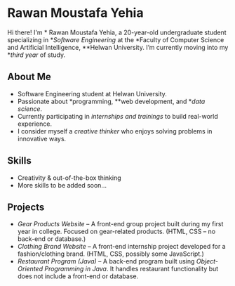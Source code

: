 # Rawan Moustafa Yehia

Hi there! I'm * Rawan Moustafa Yehia, a 20-year-old undergraduate student specializing in **Software Engineering* at the *Faculty of Computer Science and Artificial Intelligence, **Helwan University. I’m currently moving into my **third year* of study.

## About Me

- Software Engineering student at Helwan University.
- Passionate about *programming, **web development, and **data science*.
- Currently participating in *internships and trainings* to build real-world experience.
- I consider myself a *creative thinker* who enjoys solving problems in innovative ways.

## Skills

- Creativity & out-of-the-box thinking
- More skills to be added soon...

## Projects

- *Gear Products Website* – A front-end group project built during my first year in college. Focused on gear-related products. (HTML, CSS – no back-end or database.)
- *Clothing Brand Website* – A front-end internship project developed for a fashion/clothing brand. (HTML, CSS, possibly some JavaScript.)
- *Restaurant Program (Java)* – A back-end program built using *Object-Oriented Programming in Java*. It handles restaurant functionality but does not include a front-end or database.
